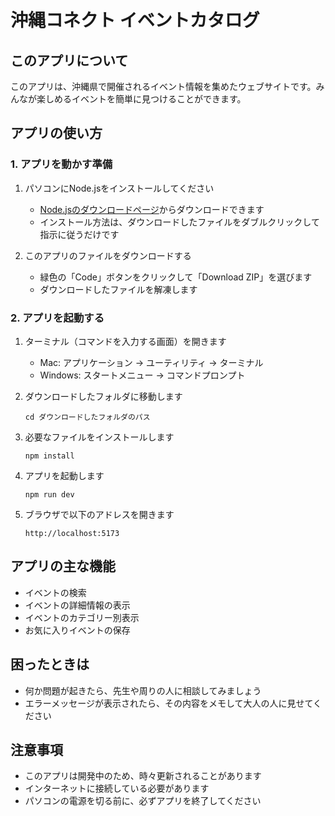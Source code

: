 # 沖縄コネクト イベントカタログ

## このアプリについて
このアプリは、沖縄県で開催されるイベント情報を集めたウェブサイトです。みんなが楽しめるイベントを簡単に見つけることができます。

## アプリの使い方

### 1. アプリを動かす準備
1. パソコンにNode.jsをインストールしてください
   - [Node.jsのダウンロードページ](https://nodejs.org/ja/)からダウンロードできます
   - インストール方法は、ダウンロードしたファイルをダブルクリックして指示に従うだけです

2. このアプリのファイルをダウンロードする
   - 緑色の「Code」ボタンをクリックして「Download ZIP」を選びます
   - ダウンロードしたファイルを解凍します

### 2. アプリを起動する
1. ターミナル（コマンドを入力する画面）を開きます
   - Mac: アプリケーション → ユーティリティ → ターミナル
   - Windows: スタートメニュー → コマンドプロンプト

2. ダウンロードしたフォルダに移動します
   ```
   cd ダウンロードしたフォルダのパス
   ```

3. 必要なファイルをインストールします
   ```
   npm install
   ```

4. アプリを起動します
   ```
   npm run dev
   ```

5. ブラウザで以下のアドレスを開きます
   ```
   http://localhost:5173
   ```

## アプリの主な機能
- イベントの検索
- イベントの詳細情報の表示
- イベントのカテゴリー別表示
- お気に入りイベントの保存

## 困ったときは
- 何か問題が起きたら、先生や周りの人に相談してみましょう
- エラーメッセージが表示されたら、その内容をメモして大人の人に見せてください

## 注意事項
- このアプリは開発中のため、時々更新されることがあります
- インターネットに接続している必要があります
- パソコンの電源を切る前に、必ずアプリを終了してください
